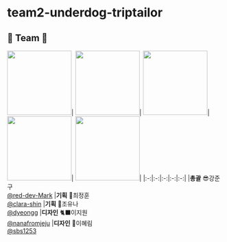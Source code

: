 
# team2-underdog-triptailor
## 👋 Team 👋
[<img src="https://avatars.githubusercontent.com/u/93127663?v=4" width="150" height="150"/>](https://github.com/jungu0416)|
[<img src="https://avatars.githubusercontent.com/u/27764950?v=4" width="150" height="150"/>](https://github.com/chjjh0)|
[<img src="https://avatars.githubusercontent.com/u/170402797?v=4" width="150" height="150"/>](https://github.com/j0n0m2)|
[<img src="https://avatars.githubusercontent.com/u/170427166?v=4" width="150" height="150"/>](https://github.com/jiwonnayoung)|
[<img src="https://avatars.githubusercontent.com/u/70564622?v=4" width="150" height="150"/>](https://github.com/qzeeee1)|
|:-:|:-:|:-:|:-:|:-:|
|**총괄** 😎강준구<br/>[@red-dev-Mark](https://github.com/jungu0416)
|**기획** 🐲최정훈<br/>[@clara-shin](https://github.com/chjjh0)
|**기획** 🐬조유나 <br/>[@dyeongg](https://github.com/j0n0m2)
|**디자인** 🐈‍⬛이지원<br/>[@nanafromjeju](https://github.com/jiwonnayoung)
|**디자인** 🦥이혜림<br/>[@sbs1253](https://github.com/qzeeee1)
<br/>
</div>
